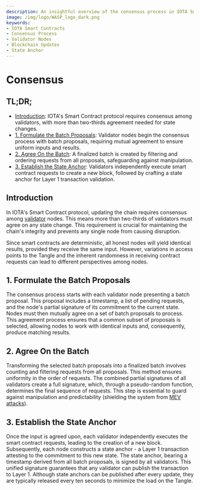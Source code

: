 ```yaml
---
description: An insightful overview of the consensus process in IOTA Smart Contracts, detailing the steps involved in updating the chain.
image: /img/logo/WASP_logo_dark.png
keywords:
- IOTA Smart Contracts
- Consensus Process
- Validator Nodes
- Blockchain Updates
- State Anchor
---
```

# Consensus

## TL;DR;

- [Introduction](#introduction): IOTA's Smart Contract protocol requires consensus among validators, with more than two-thirds agreement needed for state changes.
- [1. Formulate the Batch Proposals](#1-formulate-the-batch-proposals): Validator nodes begin the consensus process with batch proposals, requiring mutual agreement to ensure uniform inputs and results.
- [2. Agree On the Batch](#2-agree-on-the-batch): A finalized batch is created by filtering and ordering requests from all proposals, safeguarding against manipulation.
- [3. Establish the State Anchor](#3-establish-the-state-anchor): Validators independently execute smart contract requests to create a new block, followed by crafting a state anchor for Layer 1 transaction validation.


## Introduction

In IOTA's Smart Contract protocol, updating the chain requires consensus
among [validator](chain-owners-validators-and-access-nodes.md) nodes. This means more than two-thirds of validators must
agree on any state change. This requirement is crucial for maintaining the chain's integrity and prevents any single
node from causing disruption.

Since smart contracts are deterministic, all honest nodes will yield identical results, provided they receive the same
input. However, variations in access points to the Tangle and the inherent randomness in receiving contract requests
can lead to different perspectives among nodes.

## 1. Formulate the Batch Proposals

The consensus process starts with each validator node presenting a batch proposal. This proposal includes a timestamp, a
list of pending requests, and the node's partial signature of its commitment to the current state. Nodes must
then mutually agree on a set of batch proposals to process. This agreement process ensures that a common subset of
proposals is selected, allowing nodes to work with identical inputs and, consequently, produce matching results.

## 2. Agree On the Batch

Transforming the selected batch proposals into a finalized batch involves counting and filtering requests from all
proposals. This method ensures uniformity in the order of requests. The combined partial signatures of all validators
create a full signature, which, through a pseudo-random function, determines the final sequence of requests. This step
is essential to guard against manipulation and predictability (shielding the system
from [MEV attacks](https://ethereum.org/en/developers/docs/mev/)).

## 3. Establish the State Anchor

Once the input is agreed upon, each validator independently executes the smart contract requests, leading to the
creation of a new block. Subsequently, each node constructs a state anchor - a Layer 1 transaction attesting to the
commitment to this new state. The state anchor, bearing a timestamp derived from all batch proposals, is signed by all
validators. This unified signature guarantees that any validator can publish the transaction to Layer 1. Although state
anchors can be published after every update, they are typically released every ten seconds to minimize the load on the
Tangle.